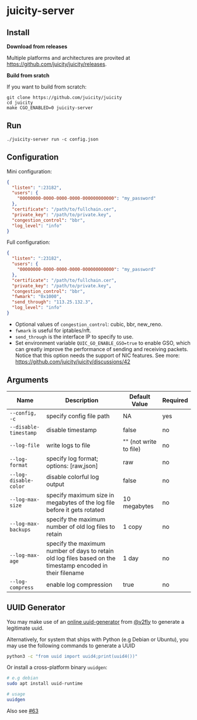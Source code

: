# juicity-server

## Install

**Download from releases**

Multiple platforms and architectures are provited at <https://github.com/juicity/juicity/releases>.

**Build from sratch**

If you want to build from scratch:

```shell
git clone https://github.com/juicity/juicity
cd juicity
make CGO_ENABLED=0 juicity-server
```

## Run

```shell
./juicity-server run -c config.json
```

## Configuration

Mini configuration:

```json
{
  "listen": ":23182",
  "users": {
    "00000000-0000-0000-0000-000000000000": "my_password"
  },
  "certificate": "/path/to/fullchain.cer",
  "private_key": "/path/to/private.key",
  "congestion_control": "bbr",
  "log_level": "info"
}
```

Full configuration:

```json
{
  "listen": ":23182",
  "users": {
    "00000000-0000-0000-0000-000000000000": "my_password"
  },
  "certificate": "/path/to/fullchain.cer",
  "private_key": "/path/to/private.key",
  "congestion_control": "bbr",
  "fwmark": "0x1000",
  "send_through": "113.25.132.3",
  "log_level": "info"
}
```

- Optional values of `congestion_control`: cubic, bbr, new_reno.
- `fwmark` is useful for iptables/nft.
- `send_through` is the interface IP to specify to use.
- Set environment variable `QUIC_GO_ENABLE_GSO=true` to enable GSO, which can greatly improve the performance of sending and receiving packets. Notice that this option needs the support of NIC features. See more: <https://github.com/juicity/juicity/discussions/42>

## Arguments

| Name                  | Description                                                                                                 | Default Value          | Required |
| --------------------- | ----------------------------------------------------------------------------------------------------------- | ---------------------- | -------- |
| `--config, -c`        | specify config file path                                                                                    | NA                     | yes      |
| `--disable-timestamp` | disable timestamp                                                                                           | false                  | no       |
| `--log-file`          | write logs to file                                                                                          | "" (not write to file) | no       |
| `--log-format`        | specify log format; options: [raw,json]                                                                     | raw                    | no       |
| `--log-disable-color` | disable colorful log output                                                                                 | false                  | no       |
| `--log-max-size`      | specify maximum size in megabytes of the log file before it gets rotated                                    | 10 megabytes           | no       |
| `--log-max-backups`   | specify the maximum number of old log files to retain                                                       | 1 copy                 | no       |
| `--log-max-age`       | specify the maximum number of days to retain old log files based on the timestamp encoded in their filename | 1 day                  | no       |
| `--log-compress`      | enable log compression                                                                                      | true                   | no       |

## UUID Generator

You may make use of an [online uuid-generator](https://www.v2fly.org/en_US/awesome/tools.html) from [@v2fly](https://github.com/v2fly) to generate a legitimate uuid.

Alternatively, for system that ships with Python (e.g Debian or Ubuntu), you may use the following commands to generate a UUID

```bash
python3 -c "from uuid import uuid4;print(uuid4())"
```

Or install a cross-platform binary `uuidgen`:

```bash
# e.g debian
sudo apt install uuid-runtime

# usage
uuidgen
```

Also see [#63](https://github.com/juicity/juicity/issues/63)
